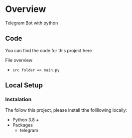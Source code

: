 # **Overview**
Telegram Bot with python

## **Code**

You can find the code for this project here

File overview
- `src folder => main.py`

## **Local Setup**

### **Instalation**

The follow this project, please install tthe follllowing locally:

- Python 3.8 +
- Packages
  - telegram 

